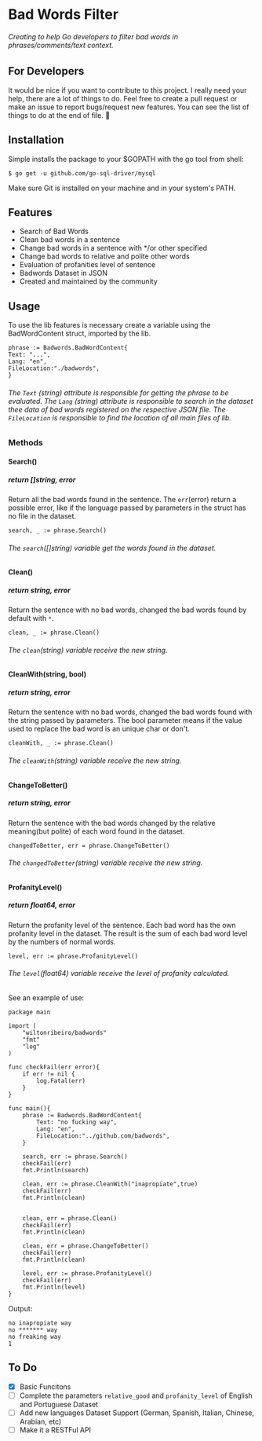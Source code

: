 # Bad Words Filter
###### Creating to help Go developers to filter bad words in phrases/comments/text context.

## For Developers
It would be nice if you want to contribute to this project. I really need your help, there are a lot of things to do.
Feel free to create a pull request or make an issue to report bugs/request new features. You can see the list of things to do at the end of file.
🙇

## Installation
Simple installs the package to your $GOPATH with the go tool from shell:
```
$ go get -u github.com/go-sql-driver/mysql
```
Make sure Git is installed on your machine and in your system's PATH.

## Features
* Search of Bad Words
* Clean bad words in a sentence
* Change bad words in a sentence with */or other specified
* Change bad words to relative and polite other words
* Evaluation of profanities level of sentence
* Badwords Dataset in JSON
* Created and maintained by the community

## Usage
To use the lib features is necessary create a variable using the BadWordContent struct, imported by the lib.
```
phrase := Badwords.BadWordContent{
Text: "...",
Lang: "en",
FileLocation:"./badwords",
}
```
###### The `Text` (string) attribute is responsible for getting the phrase to be evaluated. The `Lang` (string) attribute is responsible to search in the dataset thee data of bad words registered on the respective JSON file. The `FileLocation` is responsible to find the location of all main files of lib.

### Methods

#### Search()
##### return []string, error
Return all the bad words found in the sentence.
The `err`(error) return a possible error, like if the language passed by parameters in the struct has no file in the dataset.
```
search, _ := phrase.Search()
```
###### The `search`([]string) variable get the words found in the dataset.

#### Clean()
##### return string, error
Return the sentence with no bad words, changed the bad words found by default with `*`.
```
clean, _ := phrase.Clean()
```
###### The `clean`(string) variable receive the new string.

#### CleanWith(string, bool)
##### return string, error
Return the sentence with no bad words, changed the bad words found with the string passed by parameters.
The bool parameter means if the value used to replace the bad word is an unique char or don't.
```
cleanWith, _ := phrase.Clean()
```
###### The `cleanWith`(string) variable receive the new string.

#### ChangeToBetter()
##### return string, error
Return the sentence with the bad words changed by the relative meaning(but polite) of each word found in the dataset.
```
changedToBetter, err = phrase.ChangeToBetter()
```
###### The `changedToBetter`(string) variable receive the new string.

#### ProfanityLevel()
##### return float64, error
Return the profanity level of the sentence. Each bad word has the own profanity level in the dataset. The result is the sum of each bad word level by the numbers of normal words.
```
level, err := phrase.ProfanityLevel()
```
###### The `level`(float64) variable receive the level of profanity calculated.

See an example of use:
```
package main

import (
	"wiltonribeiro/badwords"
	"fmt"
	"log"
)

func checkFail(err error){
	if err != nil {
		log.Fatal(err)
	}
}

func main(){
	phrase := Badwords.BadWordContent{
		Text: "no fucking way",
		Lang: "en",
		FileLocation:"../github.com/badwords",
	}

	search, err := phrase.Search()
	checkFail(err)
	fmt.Println(search)

	clean, err := phrase.CleanWith("inapropiate",true)
	checkFail(err)
	fmt.Println(clean)


	clean, err = phrase.Clean()
	checkFail(err)
	fmt.Println(clean)

	clean, err = phrase.ChangeToBetter()
	checkFail(err)
	fmt.Println(clean)

	level, err := phrase.ProfanityLevel()
	checkFail(err)
	fmt.Println(level)
}
```
Output:
```
no inapropiate way
no ******* way
no freaking way
1
```
## To Do
- [x] Basic Funcitons
- [ ] Complete the parameters `relative_good` and `profanity_level` of English and Portuguese Dataset
- [ ] Add new languages Dataset Support (German, Spanish, Italian, Chinese, Arabian, etc)
- [ ] Make it a RESTFul API
